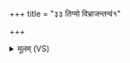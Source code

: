 +++
title = "३३ तिग्मो विभ्राजन्तन्वं१"

+++
<details><summary>मूलम् (VS)</summary>

ति॒ग्मो वि॒भ्राज॑न्त॒न्वं१॒॑ शिशा॑नोऽरंग॒मासः॑ प्र॒वतो॒ ररा॑णः। ज्योति॑ष्मान्प॒क्षी म॑हि॒षो व॑यो॒धा विश्वा॒ आस्था॑त्प्र॒दिशः॒ कल्प॑मानः ॥
</details>